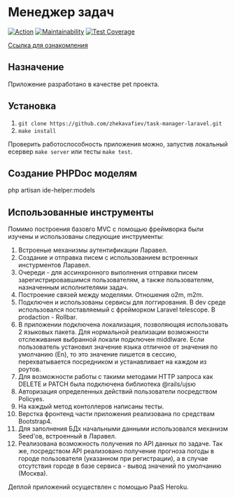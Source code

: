 # Менеджер задач

[![Action](https://github.com/zhekavafiev/php-project-lvl4/workflows/Task-manager-CI/badge.svg)](https://github.com/zhekavafiev/php-project-lvl4/actions)
[![Maintainability](https://api.codeclimate.com/v1/badges/e6c365e6f65b1bdca517/maintainability)](https://codeclimate.com/github/zhekavafiev/php-project-lvl4/maintainability)
[![Test Coverage](https://api.codeclimate.com/v1/badges/e6c365e6f65b1bdca517/test_coverage)](https://codeclimate.com/github/zhekavafiev/php-project-lvl4/test_coverage)

[Ссылка для ознакомления](https://evgvfv-task-manager.herokuapp.com/)

## Назначение
Приложение разработано в качестве pet проекта.

## Установка
1. `git clone https://github.com/zhekavafiev/task-manager-laravel.git`
2. `make install` 

Проверить работоспособность приложения можно, запустив локальный есервер `make server` или тесты `make test`.

## Создание PHPDoc моделям
php artisan ide-helper:models

## Использованные инструменты
Помимо построения базовго MVC с помощью фреймворка были изучены и использованы следующие инструменты:
1. Встроеные механизмы аутентификации Ларавел.
2. Создание и отправка писем с использованием встроенных инстурментов Ларавел.
3. Очереди - для ассинхронного выполнения отправки писем зарегистрировавшимся пользователям, а также пользователям, назначенным исполнителями задач.
4. Построение связей между моделями. Отношения o2m, m2m.
5. Подключен и использованы сервисы для логгирования. В dev среде использовался поставляемый с фрейморком Laravel telescope. В prodaction - Rollbar.
6. В приложении подключена локализация, позволяющяя использовать 2 языковых пакета. Для нормальной реализации возможности отслеживания выбранной локали подключен middlware. Если пользователь установил значение языка отличное от значения по умолчанию (En), то это значение пишется в сессию, перехватывается посредником и устанавливает на каждом из роутов.
7. Для возможности работы с такими методами HTTP запроса как DELETE и PATCH была подключена библиотека @rails/ujsю
8. Авторизация определенных действий пользователи посредством Policyes.
9. На каждый метод контоллеров написаны тесты. 
10. Верстка фронтенд части приложения реализована по средствам Bootstrap4.
11. Для заполнения БДх начальными данными использовался механизм Seed'ов, встроенный в Ларавел.
12. Реализована возможность получения по API данных по задаче. Так же, посредством API реализовано получение прогноза погоды в городе пользователя (указанном при регистрации), а в случае отсутствия городе в базе сервиса - вывод значений по умолчанию (Москва).

Деплой приложений осуществлен с помощью PaaS Heroku.
